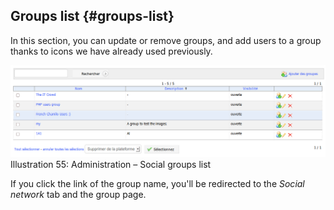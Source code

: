 ## Groups list {#groups-list}

In this section, you can update or remove groups, and add users to a group thanks to icons we have already used previously.

![](../assets/groupeliste.png)Illustration 55: Administration – Social groups list

If you click the link of the group name, you&#039;ll be redirected to the _Social network_ tab and the group page.